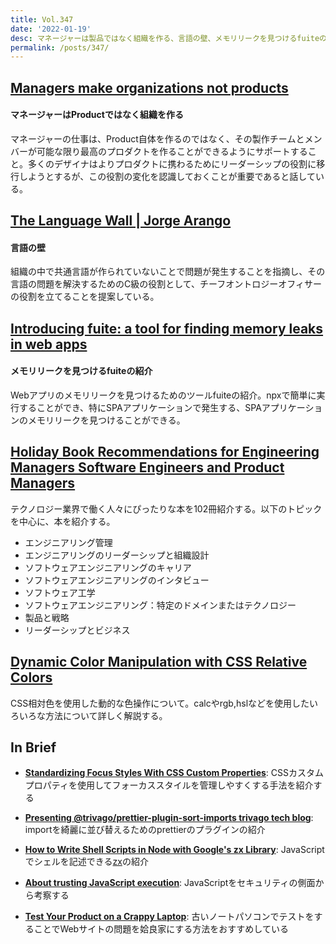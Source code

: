 ```yaml
---
title: Vol.347
date: '2022-01-19'
desc: マネージャーは製品ではなく組織を作る、言語の壁、メモリリークを見つけるfuiteの紹介、ほか計10リンク
permalink: /posts/347/
---
```



## [Managers make organizations not products](https://tannerchristensen.com/blog/2021/12/8/managers-make-organizations-not-products)
#### マネージャーはProductではなく組織を作る

マネージャーの仕事は、Product自体を作るのではなく、その製作チームとメンバーが可能な限り最高のプロダクトを作ることができるようにサポートすること。多くのデザイナはよりプロダクトに携わるためにリーダーシップの役割に移行しようとするが、この役割の変化を認識しておくことが重要であると話している。


## [The Language Wall | Jorge Arango](https://jarango.com/2021/12/15/the-language-wall/)
#### 言語の壁

組織の中で共通言語が作られていないことで問題が発生することを指摘し、その言語の問題を解決するためのC級の役割として、チーフオントロジーオフィサーの役割を立てることを提案している。


## [Introducing fuite: a tool for finding memory leaks in web apps](https://nolanlawson.com/2021/12/17/introducing-fuite-a-tool-for-finding-memory-leaks-in-web-apps/)
#### メモリリークを見つけるfuiteの紹介

Webアプリのメモリリークを見つけるためのツールfuiteの紹介。npxで簡単に実行することができ、特にSPAアプリケーションで発生する、SPAアプリケーションのメモリリークを見つけることができる。

## [Holiday Book Recommendations for Engineering Managers Software Engineers and Product Managers](https://blog.pragmaticengineer.com/holiday-tech-book-recommendations/)

テクノロジー業界で働く人々にぴったりな本を102冊紹介する。以下のトピックを中心に、本を紹介する。

- エンジニアリング管理
- エンジニアリングのリーダーシップと組織設計
- ソフトウェアエンジニアリングのキャリア
- ソフトウェアエンジニアリングのインタビュー
- ソフトウェア工学
- ソフトウェアエンジニアリング：特定のドメインまたはテクノロジー
- 製品と戦略
- リーダーシップとビジネス


## [Dynamic Color Manipulation with CSS Relative Colors](https://blog.jim-nielsen.com/2021/css-relative-colors/)

CSS相対色を使用した動的な色操作について。calcやrgb,hslなどを使用したいろいろな方法について詳しく解説する。


## In Brief

- **[Standardizing Focus Styles With CSS Custom Properties](https://css-tricks.com/standardizing-focus-styles-with-css-custom-properties/)**: CSSカスタムプロパティを使用してフォーカススタイルを管理しやすくする手法を紹介する

- **[Presenting @trivago/prettier-plugin-sort-imports  trivago tech blog](https://tech.trivago.com/2021/12/17/presenting-trivago/prettier-plugin-sort-imports/)**: importを綺麗に並び替えるためのprettierのプラグインの紹介

- **[How to Write Shell Scripts in Node with Google's zx Library](https://www.sitepoint.com/google-zx-write-node-shell-scripts/)**: JavaScriptでシェルを記述できる[zx](https://github.com/google/zx)の紹介

- **[About trusting JavaScript execution](https://webreflection.medium.com/about-trusting-javascript-execution-8c6b478d6021)**: JavaScriptをセキュリティの側面から考察する

- **[Test Your Product on a Crappy Laptop](https://css-tricks.com/test-your-product-on-a-crappy-laptop/)**: 古いノートパソコンでテストをすることでWebサイトの問題を姶良家にする方法をおすすめしている
